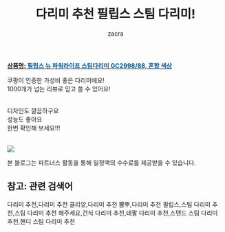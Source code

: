 ﻿---
layout: post
title:  "다리미 추천 필립스 스팀 다리미!"
author: zacra
categories: [ 아이템 ]
tags: [다리미 추천,다리미 추천 클리앙,다리미 추천 뽐뿌,다리미 추천 필립스,스팀 다리미 추천,스팀 다리미 추천 해주세요,건식 다리미 추천,테팔 다리미 추천,스탠드 스팀 다리미 추천,핸디 스팀 다리미 추천]
image: https://static.coupangcdn.com/image/product/image/vendoritem/2019/02/25/3488761100/f34460bf-9692-4ce3-8358-14eec47ab1e1.jpg 
description: "쿠팡에서 다리미 추천 관련 상품으로 가장 고객 선호도가 높은 제품 중 하나입니다."
rating: 4.5
---

<a href="https://link.coupang.com/re/AFFSDP?lptag=AF8407795&pageKey=59856114&itemId=205953122&vendorItemId=3488761100&traceid=V0-153-49ea151ce508582a"><b>상품명: <font color='#01579B'>필립스 뉴 파워라이프 스팀다리미 GC2998/88, 혼합 색상</font></b></a>

쿠팡이 인증한 가성비 좋은 다리미에요!<br/>
1000개가 넘는 리뷰로 믿고 쓸 수 있어요!<br/><br/>

디자인도 깔끔하구요<br/>
성능도 좋아요<br/>
한번 확인해 보세요!!!<br/><br/>


<a href="https://link.coupang.com/re/AFFSDP?lptag=AF8407795&pageKey=59856114&itemId=205953122&vendorItemId=3488761100&traceid=V0-153-49ea151ce508582a"><img src="https://thumbnail9.coupangcdn.com/thumbnails/remote/q89/image/product/content/vendorItem/2018/01/24/205953122/6021d0bb-b2df-4e18-ba76-a1ef2a05372d.jpg"></a> <br/>

본 블로그는 파트너스 활동을 통해 일정액의 수수료를 제공받을 수 있습니다.

## 참고: 관련 검색어    
다리미 추천,다리미 추천 클리앙,다리미 추천 뽐뿌,다리미 추천 필립스,스팀 다리미 추천,스팀 다리미 추천 해주세요,건식 다리미 추천,테팔 다리미 추천,스탠드 스팀 다리미 추천,핸디 스팀 다리미 추천